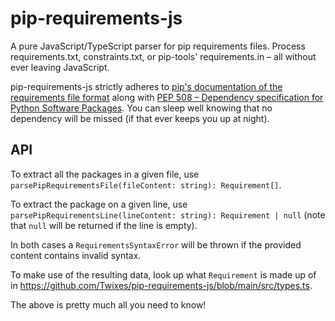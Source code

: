 # pip-requirements-js

A pure JavaScript/TypeScript parser for pip requirements files. Process requirements.txt, constraints.txt, or pip-tools' requirements.in – all without ever leaving JavaScript.

pip-requirements-js strictly adheres to [pip's documentation of the requirements file format](https://pip.pypa.io/en/stable/reference/requirements-file-format/) along with [PEP 508 – Dependency specification for Python Software Packages](https://peps.python.org/pep-0508/). You can sleep well knowing that no dependency will be missed (if that ever keeps you up at night).

## API

To extract all the packages in a given file, use `parsePipRequirementsFile(fileContent: string): Requirement[]`.

To extract the package on a given line, use `parsePipRequirementsLine(lineContent: string): Requirement | null` (note that `null` will be returned if the line is empty).

In both cases a `RequirementsSyntaxError` will be thrown if the provided content contains invalid syntax.

To make use of the resulting data, look up what `Requirement` is made up of in https://github.com/Twixes/pip-requirements-js/blob/main/src/types.ts.

The above is pretty much all you need to know!
